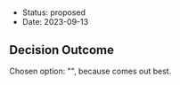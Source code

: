 # 

* Status: proposed
* Date: 2023-09-13

## Decision Outcome

Chosen option: "", because comes out best.
